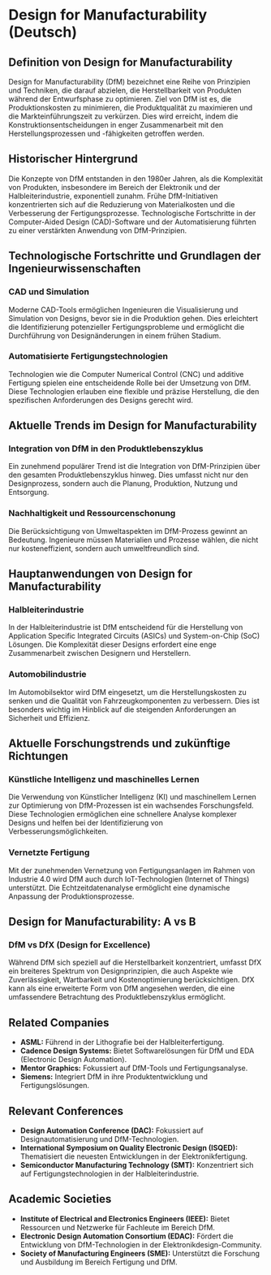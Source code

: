 # Design for Manufacturability (Deutsch)

## Definition von Design for Manufacturability

Design for Manufacturability (DfM) bezeichnet eine Reihe von Prinzipien und Techniken, die darauf abzielen, die Herstellbarkeit von Produkten während der Entwurfsphase zu optimieren. Ziel von DfM ist es, die Produktionskosten zu minimieren, die Produktqualität zu maximieren und die Markteinführungszeit zu verkürzen. Dies wird erreicht, indem die Konstruktionsentscheidungen in enger Zusammenarbeit mit den Herstellungsprozessen und -fähigkeiten getroffen werden.

## Historischer Hintergrund

Die Konzepte von DfM entstanden in den 1980er Jahren, als die Komplexität von Produkten, insbesondere im Bereich der Elektronik und der Halbleiterindustrie, exponentiell zunahm. Frühe DfM-Initiativen konzentrierten sich auf die Reduzierung von Materialkosten und die Verbesserung der Fertigungsprozesse. Technologische Fortschritte in der Computer-Aided Design (CAD)-Software und der Automatisierung führten zu einer verstärkten Anwendung von DfM-Prinzipien.

## Technologische Fortschritte und Grundlagen der Ingenieurwissenschaften

### CAD und Simulation

Moderne CAD-Tools ermöglichen Ingenieuren die Visualisierung und Simulation von Designs, bevor sie in die Produktion gehen. Dies erleichtert die Identifizierung potenzieller Fertigungsprobleme und ermöglicht die Durchführung von Designänderungen in einem frühen Stadium.

### Automatisierte Fertigungstechnologien

Technologien wie die Computer Numerical Control (CNC) und additive Fertigung spielen eine entscheidende Rolle bei der Umsetzung von DfM. Diese Technologien erlauben eine flexible und präzise Herstellung, die den spezifischen Anforderungen des Designs gerecht wird.

## Aktuelle Trends im Design for Manufacturability

### Integration von DfM in den Produktlebenszyklus

Ein zunehmend populärer Trend ist die Integration von DfM-Prinzipien über den gesamten Produktlebenszyklus hinweg. Dies umfasst nicht nur den Designprozess, sondern auch die Planung, Produktion, Nutzung und Entsorgung.

### Nachhaltigkeit und Ressourcenschonung

Die Berücksichtigung von Umweltaspekten im DfM-Prozess gewinnt an Bedeutung. Ingenieure müssen Materialien und Prozesse wählen, die nicht nur kosteneffizient, sondern auch umweltfreundlich sind.

## Hauptanwendungen von Design for Manufacturability

### Halbleiterindustrie

In der Halbleiterindustrie ist DfM entscheidend für die Herstellung von Application Specific Integrated Circuits (ASICs) und System-on-Chip (SoC) Lösungen. Die Komplexität dieser Designs erfordert eine enge Zusammenarbeit zwischen Designern und Herstellern.

### Automobilindustrie

Im Automobilsektor wird DfM eingesetzt, um die Herstellungskosten zu senken und die Qualität von Fahrzeugkomponenten zu verbessern. Dies ist besonders wichtig im Hinblick auf die steigenden Anforderungen an Sicherheit und Effizienz.

## Aktuelle Forschungstrends und zukünftige Richtungen

### Künstliche Intelligenz und maschinelles Lernen

Die Verwendung von Künstlicher Intelligenz (KI) und maschinellem Lernen zur Optimierung von DfM-Prozessen ist ein wachsendes Forschungsfeld. Diese Technologien ermöglichen eine schnellere Analyse komplexer Designs und helfen bei der Identifizierung von Verbesserungsmöglichkeiten.

### Vernetzte Fertigung

Mit der zunehmenden Vernetzung von Fertigungsanlagen im Rahmen von Industrie 4.0 wird DfM auch durch IoT-Technologien (Internet of Things) unterstützt. Die Echtzeitdatenanalyse ermöglicht eine dynamische Anpassung der Produktionsprozesse.

## Design for Manufacturability: A vs B

### DfM vs DfX (Design for Excellence)

Während DfM sich speziell auf die Herstellbarkeit konzentriert, umfasst DfX ein breiteres Spektrum von Designprinzipien, die auch Aspekte wie Zuverlässigkeit, Wartbarkeit und Kostenoptimierung berücksichtigen. DfX kann als eine erweiterte Form von DfM angesehen werden, die eine umfassendere Betrachtung des Produktlebenszyklus ermöglicht.

## Related Companies

- **ASML:** Führend in der Lithografie bei der Halbleiterfertigung.
- **Cadence Design Systems:** Bietet Softwarelösungen für DfM und EDA (Electronic Design Automation).
- **Mentor Graphics:** Fokussiert auf DfM-Tools und Fertigungsanalyse.
- **Siemens:** Integriert DfM in ihre Produktentwicklung und Fertigungslösungen.

## Relevant Conferences

- **Design Automation Conference (DAC):** Fokussiert auf Designautomatisierung und DfM-Technologien.
- **International Symposium on Quality Electronic Design (ISQED):** Thematisiert die neuesten Entwicklungen in der Elektronikfertigung.
- **Semiconductor Manufacturing Technology (SMT):** Konzentriert sich auf Fertigungstechnologien in der Halbleiterindustrie.

## Academic Societies

- **Institute of Electrical and Electronics Engineers (IEEE):** Bietet Ressourcen und Netzwerke für Fachleute im Bereich DfM.
- **Electronic Design Automation Consortium (EDAC):** Fördert die Entwicklung von DfM-Technologien in der Elektronikdesign-Community.
- **Society of Manufacturing Engineers (SME):** Unterstützt die Forschung und Ausbildung im Bereich Fertigung und DfM.